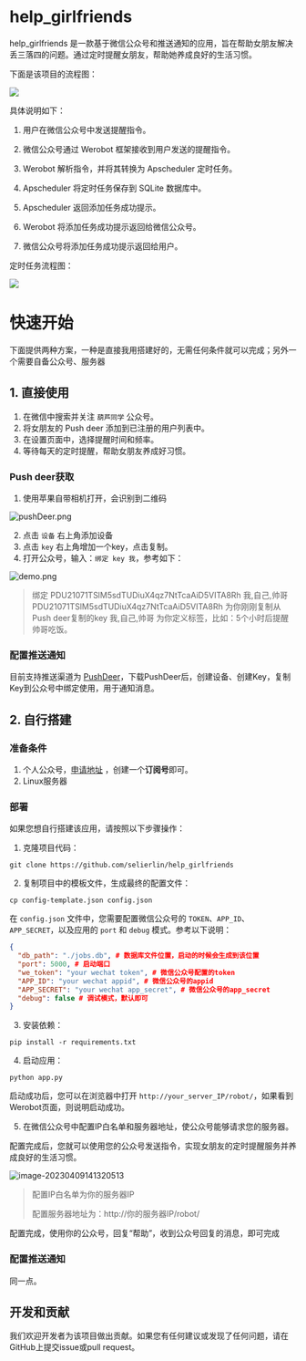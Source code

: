 # help_girlfriends


help_girlfriends 是一款基于微信公众号和推送通知的应用，旨在帮助女朋友解决丢三落四的问题。通过定时提醒女朋友，帮助她养成良好的生活习惯。

下面是该项目的流程图：

![](./assets/流程图.png)

具体说明如下：

1. 用户在微信公众号中发送提醒指令。

2. 微信公众号通过 Werobot 框架接收到用户发送的提醒指令。

3. Werobot 解析指令，并将其转换为 Apscheduler 定时任务。

4. Apscheduler 将定时任务保存到 SQLite 数据库中。

5. Apscheduler 返回添加任务成功提示。

6. Werobot 将添加任务成功提示返回给微信公众号。

7. 微信公众号将添加任务成功提示返回给用户。



定时任务流程图：

![](./assets/定时任务.png)

# 快速开始

下面提供两种方案，一种是直接我用搭建好的，无需任何条件就可以完成；另外一个需要自备公众号、服务器

## 1. 直接使用

1. 在微信中搜索并关注 `葫芦同学` 公众号。
2. 将女朋友的 Push deer 添加到已注册的用户列表中。
3. 在设置页面中，选择提醒时间和频率。
4. 等待每天的定时提醒，帮助女朋友养成好习惯。


### Push deer获取

1. 使用苹果自带相机打开，会识别到二维码

![pushDeer.png](./assets/pushDeer.png)

2. 点击 `设备` 右上角添加设备
3. 点击 `key` 右上角增加一个key，点击复制。
4. 打开公众号，输入：`绑定 key 我`，参考如下：

![demo.png](assets/demo.png)

> 绑定 PDU21071TSlM5sdTUDiuX4qz7NtTcaAiD5VITA8Rh 我,自己,帅哥
> PDU21071TSlM5sdTUDiuX4qz7NtTcaAiD5VITA8Rh 为你刚刚复制从Push deer复制的key
> 我,自己,帅哥 为你定义标签，比如：5个小时后提醒帅哥吃饭。


### 配置推送通知

目前支持推送渠道为 [PushDeer](https://www.pushdeer.com/)，下载PushDeer后，创建设备、创建Key，复制Key到公众号中绑定使用，用于通知消息。

## 2. 自行搭建

### 准备条件

1. 个人公众号，[申请地址](https://mp.weixin.qq.com/cgi-bin/registermidpage?action=index&lang=zh_CN&token=) ，创建一个**订阅号**即可。
1. Linux服务器

### 部署
如果您想自行搭建该应用，请按照以下步骤操作：

1. 克隆项目代码：

```shell
git clone https://github.com/selierlin/help_girlfriends
```

2. 复制项目中的模板文件，生成最终的配置文件：

```shell
cp config-template.json config.json
```

在 `config.json` 文件中，您需要配置微信公众号的 `TOKEN`、`APP_ID`、`APP_SECRET`，以及应用的 `port` 和 `debug` 模式。参考以下说明：

```json
{
  "db_path": "./jobs.db", # 数据库文件位置，启动的时候会生成到该位置
  "port": 5000, # 启动端口
  "we_token": "your wechat token", # 微信公众号配置的token
  "APP_ID": "your wechat appid", # 微信公众号的appid
  "APP_SECRET": "your wechat app_secret", # 微信公众号的app_secret
  "debug": false # 调试模式，默认即可
}
```

3. 安装依赖：

```shell
pip install -r requirements.txt
```

4. 启动应用：

```shell
python app.py
```

启动成功后，您可以在浏览器中打开 `http://your_server_IP/robot/`，如果看到Werobot页面，则说明启动成功。

5. 在微信公众号中配置IP白名单和服务器地址，使公众号能够请求您的服务器。

配置完成后，您就可以使用您的公众号发送指令，实现女朋友的定时提醒服务并养成良好的生活习惯。

![image-20230409141320513](assets/image-20230409141320513.png)



> 配置IP白名单为你的服务器IP
>
> 配置服务器地址为：http://你的服务器IP/robot/



配置完成，使用你的公众号，回复“帮助”，收到公众号回复的消息，即可完成

### 配置推送通知

同一点。



## 开发和贡献

我们欢迎开发者为该项目做出贡献。如果您有任何建议或发现了任何问题，请在GitHub上提交issue或pull request。
